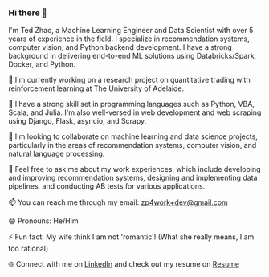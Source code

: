 ### Hi there 👋

I'm Ted Zhao, a Machine Learning Engineer and Data Scientist with over 5 years of experience in the field. I specialize in recommendation systems, computer vision, and Python backend development. I have a strong background in delivering end-to-end ML solutions using Databricks/Spark, Docker, and Python.

🔭 I'm currently working on a research project on quantitative trading with reinforcement learning at The University of Adelaide.

🌱 I have a strong skill set in programming languages such as Python, VBA, Scala, and Julia. I'm also well-versed in web development and web scraping using Django, Flask, asyncio, and Scrapy.

👯 I'm looking to collaborate on machine learning and data science projects, particularly in the areas of recommendation systems, computer vision, and natural language processing.

💬 Feel free to ask me about my work experiences, which include developing and improving recommendation systems, designing and implementing data pipelines, and conducting AB tests for various applications.

📫 You can reach me through my email: zp4work+dev@gmail.com

😄 Pronouns: He/Him

⚡ Fun fact: My wife think I am not 'romantic'! (What she really means, I am too rational) 

🌐 Connect with me on [LinkedIn](https://linkedin.com/in/ted-zhao) and check out my resume on [Resume](https://github.com/tade0726/tedzhao-resume)
